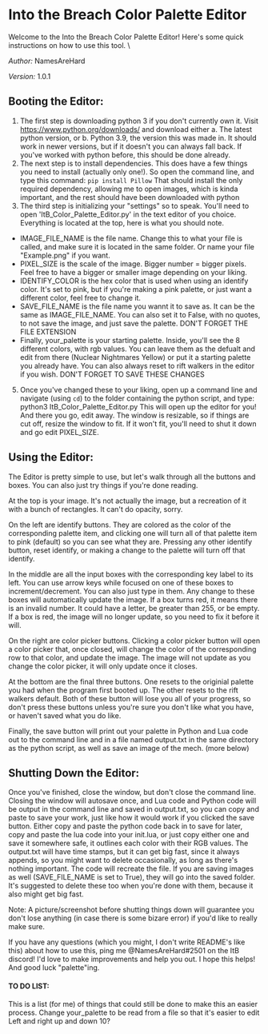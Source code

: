 # Into the Breach Color Palette Editor 
Welcome to the Into the Breach Color Palette Editor! Here's some quick instructions on how to use this tool. \

*Author:* NamesAreHard 

*Version:* 1.0.1

## Booting the Editor:

1. The first step is downloading python 3 if you don't currently own it. Visit https://www.python.org/downloads/ and download either a. The latest python version, or b. Python 3.9, the version this was made in. It should work in newer versions, but if it doesn't you can always fall back. If you've worked with python before, this should be done already. 
2. The next step is to install dependencies. This does have a few things you need to install (actually only one!). So open the command line, and type this command:
    `pip install Pillow`
  That should install the only required dependency, allowing me to open images, which is kinda important, and the rest should have been downloaded with python
3. The third step is initializing your "settings" so to speak. You'll need to open 'ItB_Color_Palette_Editor.py' in the text editor of you choice. Everything is located at the top, here is what you should note. 
  - IMAGE_FILE_NAME is the file name. Change this to what your file is called, and make sure it is located in the same folder. Or name your file "Example.png" if you want.
  - PIXEL_SIZE is the scale of the image. Bigger number = bigger pixels. Feel free to have a bigger or smaller image depending on your liking. 
  - IDENTIFY_COLOR is the hex color that is used when using an identify color. It's set to pink, but if you're making a pink palette, or just want a different color, feel free to change it. 
  - SAVE_FILE_NAME is the file name you wannt it to save as. It can be the same as IMAGE_FILE_NAME. You can also set it to False, with no quotes, to not save the image, and just save the palette. DON'T FORGET THE FILE EXTENSION
  - Finally, your_palette is your starting palette. Inside, you'll see the 8 different colors, with rgb values. You can leave them as the defualt and edit from there (Nuclear Nightmares Yellow) or put it a starting palette you already have. You can also always reset to rift walkers in the editor if you wish. 
DON'T FORGET TO SAVE THESE CHANGES
5. Once you've changed these to your liking, open up a command line and navigate (using `cd`) to the folder containing the python script, and type:
python3 ItB_Color_Palette_Editor.py
This will open up the editor for you! And there you go, edit away. The window is resizable, so if things are cut off, resize the window to fit. If it won't fit, you'll need to shut it down and go edit PIXEL_SIZE.

## Using the Editor:

The Editor is pretty simple to use, but let's walk through all the buttons and boxes. You can also just try things if you're done reading. 

At the top is your image. It's not actually the image, but a recreation of it with a bunch of rectangles. It can't do opacity, sorry. 

On the left are identify buttons. They are colored as the color of the corresponding palette item, and clicking one will turn all of that palette item to pink (default) so you can see what they are. Pressing any other identify button, reset identify, or making a change to the palette will turn off that identify. 

In the middle are all the input boxes with the corresponding key label to its left. You can use arrow keys while focused on one of these boxes to increment/decrement. You can also just type in them. Any change to these boxes will automatically update the image. If a box turns red, it means there is an invalid number. It could have a letter, be greater than 255, or be empty. If a box is red, the image will no longer update, so you need to fix it before it will. 

On the right are color picker buttons. Clicking a color picker button will open a color picker that, once closed, will change the color of the corresponding row to that color, and update the image. The image will not update as you change the color picker, it will only update once it closes. 

At the bottom are the final three buttons. One resets to the originial palette you had when the program first booted up. The other resets to the rift walkers default. Both of these button will lose you all of your progress, so don't press these buttons unless you're sure you don't like what you have, or haven't saved what you do like. 

Finally, the save button will print out your palette in Python and Lua code out to the command line and in a file named output.txt in the same directory as the python script, as well as save an image of the mech. (more below)


## Shutting Down the Editor:

Once you've finished, close the window, but don't close the command line. Closing the window will autosave once, and Lua code and Python code will be output in the command line and saved in output.txt, so you can copy and paste to save your work, just like how it would work if you clicked the save button. Either copy and paste the python code back in to save for later, copy and paste the lua code into your init.lua, or just copy either one and save it somewhere safe, it outlines each color with their RGB values. The output.txt will have time stamps, but it can get big fast, since it always appends, so you might want to delete occasionally, as long as there's nothing important. The code will recreate the file. If you are saving images as well (SAVE_FILE_NAME is set to True), they will go into the saved folder. It's suggested to delete these too when you're done with them, because it also might get big fast.

Note: A picture/screenshot before shutting things down will guarantee you don't lose anything (in case there is some bizare error) if you'd like to really make sure. 


If you have any questions (which you might, I don't write README's like this) about how to use this, ping me @NamesAreHard#2501 on the ItB discord! I'd love to make improvements and help you out. I hope this helps! And good luck "palette"ing. 

#### TO DO LIST:
This is a list (for me) of things that could still be done to make this an easier process. 
Change your_palette to be read from a file so that it's easier to edit
Left and right up and down 10?
